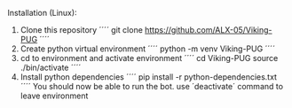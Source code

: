 Installation (Linux):
  1. Clone this repository
  ´´´´
  git clone https://github.com/ALX-05/Viking-PUG
  ´´´´
  2. Create python virtual environment
  ´´´´
  python -m venv Viking-PUG
  ´´´´
  3. cd to environment and activate environment
  ´´´´
  cd Viking-PUG
  source ./bin/activate
  ´´´´
  4. Install python dependencies
  ´´´´
  pip install -r python-dependencies.txt
  ´´´´
  You should now be able to run the bot. use ´deactivate´ command to leave environment
